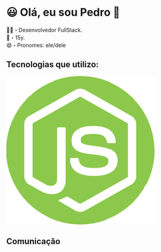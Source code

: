 <h1>😃 Olá, eu sou Pedro 👋</h1>

👨‍💻・Desenvolvedor FullStack.<br>
📱・15y.<br>
😄・Pronomes: ele/dele

<h2>Tecnologias que utilizo:</h2>
<img src="https://raw.githubusercontent.com/pedruuuu/pedruuuu/main/assets/node.png">

<h2>Comunicação</h2>
